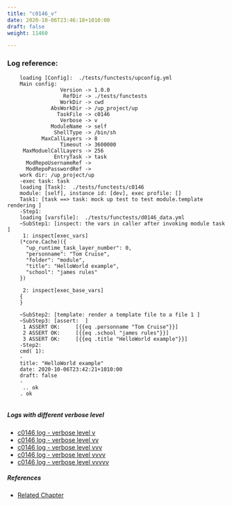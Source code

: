 ```yaml
---
title: "c0146_v"
date: 2020-10-06T23:46:18+1010:00
draft: false
weight: 11460

---
```


### Log reference: <no value>

```
    loading [Config]:  ./tests/functests/upconfig.yml
    Main config:
                 Version -> 1.0.0
                  RefDir -> ./tests/functests
                 WorkDir -> cwd
              AbsWorkDir -> /up_project/up
                TaskFile -> c0146
                 Verbose -> v
              ModuleName -> self
               ShellType -> /bin/sh
           MaxCallLayers -> 8
                 Timeout -> 3600000
     MaxModuelCallLayers -> 256
               EntryTask -> task
      ModRepoUsernameRef -> 
      ModRepoPasswordRef -> 
    work dir: /up_project/up
    -exec task: task
    loading [Task]:  ./tests/functests/c0146
    module: [self], instance id: [dev], exec profile: []
    Task1: [task ==> task: mock up test to test module.template rendering ]
    -Step1:
    loading [varsfile]:  ./tests/functests/d0146_data.yml
    ~SubStep1: [inspect: the vars in caller after invoking module task ]
     1: inspect[exec_vars]
    (*core.Cache)({
      "up_runtime_task_layer_number": 0,
      "personname": "Tom Cruise",
      "folder": "module",
      "title": "HelloWorld example",
      "school": "james rules"
    })
    
     2: inspect[exec_base_vars]
    {
    }
    
    ~SubStep2: [template: render a template file to a file 1 ]
    ~SubStep3: [assert:  ]
     1 ASSERT OK:     [{{eq .personname "Tom Cruise"}}]
     2 ASSERT OK:     [{{eq .school "james rules"}}]
     3 ASSERT OK:     [{{eq .title "HelloWorld example"}}]
    -Step2:
    cmd( 1):
    -
    title: "HelloWorld example"
    date: 2020-10-06T23:42:21+1010:00
    draft: false
    -
     .. ok
    . ok
    
```

##### Logs with different verbose level
* [c0146 log - verbose level v](../../logs/c0146_v)
* [c0146 log - verbose level vv](../../logs/c0146_vv)
* [c0146 log - verbose level vvv](../../logs/c0146_vvv)
* [c0146 log - verbose level vvvv](../../logs/c0146_vvvv)
* [c0146 log - verbose level vvvvv](../../logs/c0146_vvvvv)

##### References
* [Related Chapter](../../vars/c0146)
